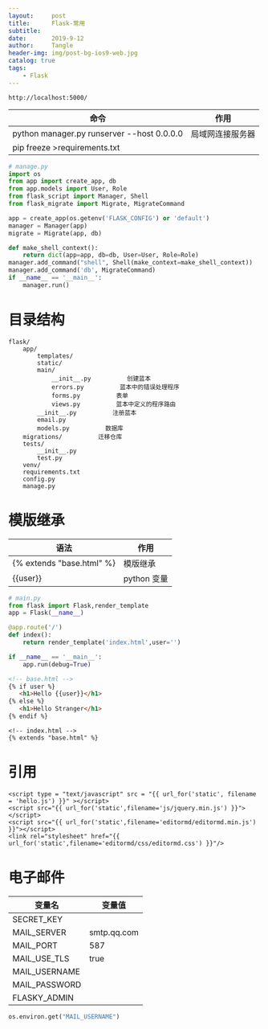 ```yaml
---
layout:     post
title:      Flask-常用
subtitle:   
date:       2019-9-12
author:     Tangle
header-img: img/post-bg-ios9-web.jpg
catalog: true
tags:
    - Flask
---
```


<!-- {% raw %} -->

```
http://localhost:5000/
```

| 命令                                       | 作用             |
| ------------------------------------------ | ---------------- |
| python manager.py runserver --host 0.0.0.0 | 局域网连接服务器 |
| pip freeze >requirements.txt               |                  |

```python
# manage.py
import os
from app import create_app, db
from app.models import User, Role
from flask_script import Manager, Shell
from flask_migrate import Migrate, MigrateCommand

app = create_app(os.getenv('FLASK_CONFIG') or 'default')
manager = Manager(app)
migrate = Migrate(app, db)

def make_shell_context():
    return dict(app=app, db=db, User=User, Role=Role)
manager.add_command("shell", Shell(make_context=make_shell_context))
manager.add_command('db', MigrateCommand)
if __name__ == '__main__':
    manager.run()
```

# 目录结构

```
flask/
    app/
        templates/
        static/
        main/
            __init__.py          创建蓝本
            errors.py          蓝本中的错误处理程序
            forms.py          表单
            views.py          蓝本中定义的程序路由
        __init__.py          注册蓝本
        email.py
        models.py          数据库
    migrations/          迁移仓库
    tests/
        __init__.py
        test.py
    venv/
    requirements.txt
    config.py
    manage.py
```

# 模版继承

| 语法                      | 作用        |
| ------------------------- | ----------- |
| {% extends "base.html" %} | 模版继承    |
| {{user}}                  | python 变量 |

```python
# main.py
from flask import Flask,render_template
app = Flask(__name__)

@app.route('/')
def index():
    return render_template('index.html',user='')

if __name__ == '__main__':
    app.run(debug=True)
```

```html
<!-- base.html -->
{% if user %}
   <h1>Hello {{user}}</h1>
{% else %}
   <h1>Hello Stranger</h1>
{% endif %}
```

```
<!-- index.html -->
{% extends "base.html" %}
```

# 引用

```
<script type = "text/javascript" src = "{{ url_for('static', filename = 'hello.js') }}" ></script>
<script src="{{ url_for('static',filename='js/jquery.min.js') }}"></script>
<script src="{{ url_for('static',filename='editormd/editormd.min.js') }}"></script>
<link rel="stylesheet" href="{{ url_for('static',filename='editormd/css/editormd.css') }}"/>
```

# 电子邮件

| 变量名        | 变量值      |
| ------------- | ----------- |
| SECRET_KEY    |             |
| MAIL_SERVER   | smtp.qq.com |
| MAIL_PORT     | 587         |
| MAIL_USE_TLS  | true        |
| MAIL_USERNAME |             |
| MAIL_PASSWORD |             |
| FLASKY_ADMIN  |             |

```python
os.environ.get("MAIL_USERNAME")
```

<!-- {% endraw %} -->